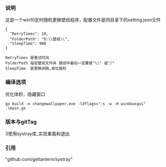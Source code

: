 ### 说明
这是一个win10定时随机更换壁纸程序，配置文件是同目录下的setting.json文件

```
{
  "RetryTimes": 10, 
  "FolderPath": "D:\\壁纸\\",
  "SleepTime": 900
}

RetryTimes 是重试时间
FolderPath 指定壁纸文件夹 路径中最后一定要是"\\" 或"/"
SleepTime  是更换间隔,单位是秒
```

### 编译选项
优化体积，隐藏窗口
```shell
go build -o changewallpaper.exe -ldflags="-s -w -H windowsgui" .\main.go
```

### 版本与gitTag
3使用systray库_实现重载和退出

### 引用
"github.com/getlantern/systray"